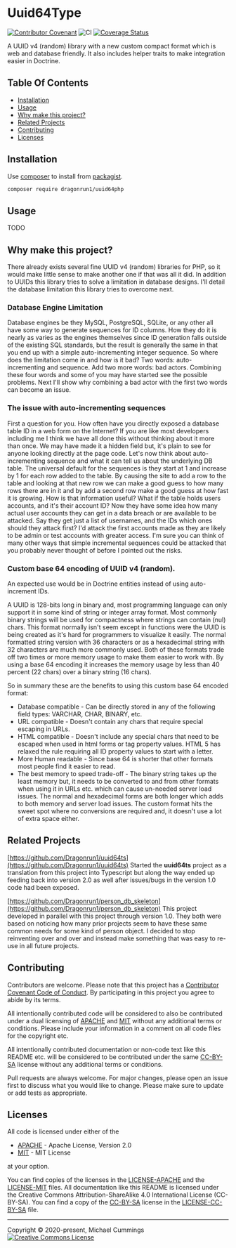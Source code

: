 # Uuid64Type

[![Contributor Covenant](https://img.shields.io/badge/Contributor%20Covenant-v2.0%20adopted-ff69b4.svg)](CODE_OF_CONDUCT.md)
![CI](https://github.com/Dragonrun1/uuid64php/workflows/Tests/badge.svg?branch=main)
[![Coverage Status](https://coveralls.io/repos/github/Dragonrun1/uuid64php/badge.svg?branch=main)](https://coveralls.io/github/Dragonrun1/uuid64php?branch=main)

A UUID v4 (random) library with a new custom compact format which is web and
database friendly.
It also includes helper traits to make integration easier in Doctrine.

## Table Of Contents

* [Installation](#installation)
* [Usage](#usage)
* [Why make this project?](#why-make-this-project)
* [Related Projects](#related-projects)
* [Contributing](#contributing)
* [Licenses](#licenses)

## Installation

Use [composer](https://getcomposer.org/download/) to install from
[packagist](https://packagist.org/packages/dragonrun1/uuid64type).

```bash
composer require dragonrun1/uuid64php
```

## Usage

TODO

## Why make this project?

There already exists several fine UUID v4 (random) libraries for PHP, so it
would make little sense to make another one if that was all it did.
In addition to UUIDs this library tries to solve a limitation in database
designs.
I'll detail the database limitation this library tries to overcome next.

### Database Engine Limitation

Database engines be they MySQL, PostgreSQL, SQLite, or any other all have
some way to generate sequences for ID columns. How they do it is nearly
as varies as the engines themselves since ID generation falls outside of the
existing SQL standards, but the result is generally the same in that you end
up with a simple auto-incrementing integer sequence. So where does the
limitation come in and how is it bad? Two words: auto-incrementing and sequence.
Add two more words: bad actors. Combining these four words and some of you may
have started see the possible problems. Next I'll show why combining a bad actor
with the first two words can become an issue.

### The issue with auto-incrementing sequences

First a question for you. How often have you directly exposed a database
table ID in a web form on the Internet? If you are like most developers
including me I think we have all done this without thinking about it
more than once. We may have made it a hidden field but, it's plain to
see for anyone looking directly at the page code. Let's now think about
auto-incrementing sequence and what it can tell us about the underlying
DB table. The universal default for the sequences is they start at 1 and
increase by 1 for each row added to the table. By causing the site to add
a row to the table and looking at that new row we can make a good guess
to how many rows there are in it and by add a second row make a good guess at
how fast it is growing. How is that information useful? What if the
table holds users accounts, and it's their account ID? Now they have some
idea how many actual user accounts they can get in a data breach or are
available to be attacked. Say they get just a list of usernames, and the
IDs which ones should they attack first? I'd attack the first accounts
made as they are likely to be admin or test accounts with greater
access. I'm sure you can think of many other ways that simple incremental
sequences could be attacked that you probably never thought of before I
pointed out the risks.

### Custom base 64 encoding of UUID v4 (random).

An expected use would be in Doctrine entities instead of using auto-increment
IDs.

A UUID is 128-bits long in binary and, most programming language can only
support it in some kind of string or integer array format. Most commonly binary
strings will be used for compactness where strings can contain (nul) chars.
This format normally isn't seem except in functions were the UUID is being
created as it's hard for programmers to visualize it easily. The normal
formatted string version with 36 characters or as a hexadecimal string with 32
characters are much more commonly used. Both of these formats trade off two
times or more memory usage to make them easier to work with. By using a base 64
encoding it increases the memory usage by less than 40 percent (22 chars) over a
binary string (16 chars).

So in summary these are the benefits to using this custom base 64 encoded
format:

  * Database compatible - Can be directly stored in any of the following field
    types: VARCHAR, CHAR, BINARY, etc.
  * URL compatible - Doesn't contain any chars that require special
    escaping in URLs.
  * HTML compatible - Doesn't include any special chars that need to be escaped
    when used in html forms or tag property values. HTML 5 has relaxed the rule
    requiring all ID property values to start with a letter.
  * More Human readable - Since base 64 is shorter that other formats most
    people find it easier to read.
  * The best memory to speed trade-off - The binary string takes up the
    least memory but, it needs to be converted to and from other formats
    when using it in URLs etc. which can cause un-needed server load
    issues. The normal and hexadecimal forms are both longer which adds
    to both memory and server load issues. The custom format hits the sweet spot
    where no conversions are required and, it doesn't use a lot of extra
    space either.

## Related Projects

[https://github.com/Dragonrun1/uuid64ts](https://github.com/Dragonrun1/uuid64ts)
Started the __uuid64ts__ project as a translation from this project into
Typescript but along the way ended up feeding back into version 2.0 as well
after issues/bugs in the version 1.0 code had been exposed.

[https://github.com/Dragonrun1/person_db_skeleton](https://github.com/Dragonrun1/person_db_skeleton)
This project developed in parallel with this project through version 1.0.
They both were based on noticing how many prior projects seem to have these same
common needs for some kind of person object.
I decided to stop reinventing over and over and instead make something that was
easy to re-use in all future projects.

## Contributing

Contributors are welcome.
Please note that this project has a [Contributor Covenant Code of Conduct].
By participating in this project you agree to abide by its terms.

All intentionally contributed code will be considered to also be contributed
under a dual licensing of [APACHE] and [MIT] without any additional terms or
conditions.
Please include your information in a comment on all code files for the copyright
etc.

All intentionally contributed documentation or non-code text like this README
etc. will be considered to be contributed under the same [CC-BY-SA] license
without any additional terms or conditions.

Pull requests are always welcome. For major changes, please open an issue first
to discuss what you would like to change.
Please make sure to update or add tests as appropriate.

## Licenses

All code is licensed under either of the

* [APACHE] - Apache License, Version 2.0
* [MIT] - MIT License

at your option.

You can find copies of the licenses in the [LICENSE-APACHE] and the
[LICENSE-MIT] files.
All documentation like this README is licensed under the Creative Commons
Attribution-ShareAlike 4.0 International License (CC-BY-SA).
You can find a copy of the [CC-BY-SA] license in the [LICENSE-CC-BY-SA] file.

[APACHE]: https://opensource.org/licenses/Apache-2.0
[CC-BY-SA]: http://creativecommons.org/licenses/by-sa/4.0/
[Contributor Covenant Code of Conduct]: CODE_OF_CONDUCT.md
[LICENSE-APACHE]: LICENSE-APACHE
[LICENSE-CC-BY-SA]: LICENSE-CC-BY-SA
[LICENSE-MIT]: LICENSE-MIT
[MIT]: https://opensource.org/licenses/MIT
[person_db_skeleton]: https://github.com/Dragonrun1/person_db_skeleton

<hr>
Copyright &copy; 2020-present, Michael Cummings<br/>
<a rel="license" href="http://creativecommons.org/licenses/by-sa/4.0/">
<img alt="Creative Commons License" style="border-width:0" src="https://i.creativecommons.org/l/by-sa/4.0/88x31.png" />
</a>
